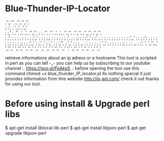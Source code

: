 # Blue-Thunder-IP-Locator
       
,'',,''',                                ,'',,'',,'',                                                          
;  ;',  ;                                ',,';  ;',,'                                                          
;  ;,'  ; ,'',     ,',  ,', ,'',,'',         ;  ;     ,'', ,'', ,',  ,', ,'',,'', ,'',,'',  ,'',,'', ,'',,'',  
;  ;',  ; ;  ;     ; ;  ; ; ;  ;',,'         ;  ;     ;  ;,;  ; ; ;  ; ; ;  ;', ; ;  ;;   ; ;  ;',,' ;  ;',  ; 
;  ; ;  ; ;  ;     ; ;  ; ; ;  ;',,'         ;  ;     ;  ;';  ; ; ;  ; ; ;  ; ; ; ;  ;;   ; ;  ;',,' ;  ;,' ,' 
;  ;,'  ; ;  ;,'', ; ',,' ; ;  ; ,,          ;  ;     ;  ; ;  ; ; ',,' ; ;  ; ; ; ;  ;;   ; ;  ; ,,  ;  ;', ', 
',,'',,,' ',,'',,' ',,'',,' ',,'',,'         ',,'     ',,' ',,' ',,'',,' ',,' ',' ',,'',,'  ',,'',,' ',,' ',,' 
                                                                                                               

retrieve informations about an ip adress or a hostname This tool is scripted in perl as you can tell -_- you can help us by subscribing to our youtube channel :. https://goo.gl/FpAkp5 .: before opening the tool use this command chmod +x blue_thunder_IP_locator.pl its nothing special it just provides information from this website http://ip-api.com/ check it out thanks for using our tool.


# Before using install & Upgrade perl libs

$ apt-get install liblocal-lib-perl
$ apt-get install libjson-perl
$ apt-get upgrade libjson-perl



